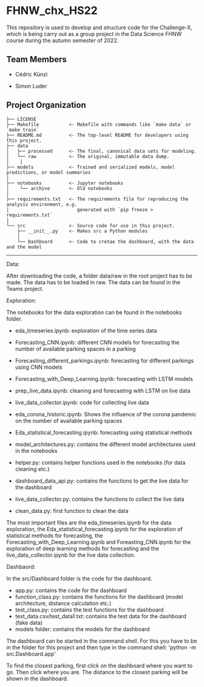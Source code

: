 FHNW_chx_HS22
==============================

This repository is used to develop and structure code for the Challenge-X, which is being carry out as a group project in the Data Science FHNW course during the autumn semester of 2022.


Team Members
------------

- Cédric Künzi 

- Simon Luder


Project Organization
------------

    ├── LICENSE
    ├── Makefile           <- Makefile with commands like `make data` or `make train`
    ├── README.md          <- The top-level README for developers using this project.
    ├── data
    │   ├── processed      <- The final, canonical data sets for modeling.
    │   └── raw            <- The original, immutable data dump.
    │    │
    ├── models             <- Trained and serialized models, model predictions, or model summaries
    │
    ├── notebooks          <- Jupyter notebooks
    |    └── archive       <- Old notebooks
    │
    ├── requirements.txt   <- The requirements file for reproducing the analysis environment, e.g.
    │                         generated with `pip freeze > requirements.txt`
    │
    └── src                <- Source code for use in this project.
        ├── __init__.py    <- Makes src a Python modules
        │
        └── Dashboard      <- Code to cretae the dashboard, with the data and the model

--------

Data:

After downloading the code, a folder data/raw in the root project has to be made. The data has to be loaded in raw. The data can be found in the Teams project.

Exploration:

The notebooks for the data exploration can be found in the notebooks folder. 
- eda_timeseries.ipynb: exploration of the time series data
- Forecasting_CNN.ipynb: different CNN models for forecasting the number of available parking spaces in a parking
- Forecasting_different_parkings.ipynb: forecasting for different parkings using CNN models
- Forecasting_with_Deep_Learning.ipynb: forecasting with LSTM models
- prep_live_data.ipynb: cleaning and forecasting with LSTM on live data
- live_data_collector.ipynb: code for collecting live data
- eda_corona_historic.ipynb: Shows the influence of the corona pandemic on the number of available parking spaces
- Eda_statistical_forecasting.ipynb: forecasting using statistical methods

- model_architectures.py: contains the different model architectures used in the notebooks
- helper.py: contains helper functions used in the notebooks (for data cleaning etc.)
- dashboard_data_api.py: contains the functions to get the live data for the dashboard
- live_data_collector.py: contains the functions to collect the live data
- clean_data.py: first function to clean the data

The most important files are the eda_timeseries.ipynb for the data exploration, the Eda_statistical_forecasting.ipynb for the exploration of statistical methods for forecasting, the Forecasting_with_Deep_Learning.ipynb and Foreasting_CNN.ipynb for the exploration of deep learning methods for forecasting and the live_data_collector.ipynb for the live data collection.

Dashbaord:

In the src/Dashboard folder is the code for the dashboard.
- app.py: contains the code for the dashboard
- function_class.py: contains the functions for the dashboard (model architecture, distance calculation etc.)
- test_class.py: contains the test functions for the dashboard
- test_data.csv/test_data1.txt: contains the test data for the dashboard (fake data)
- models folder: contains the models for the dashboard

The dashboard can be started in the command shell. For this you have to be in the folder for this project and then type in the command shell: 'python -m src.Dashboard.app'

To find the closest parking, first click on the dashboard where you want to go. Then click where you are. The distance to the closest parking will be shown in the dashboard.